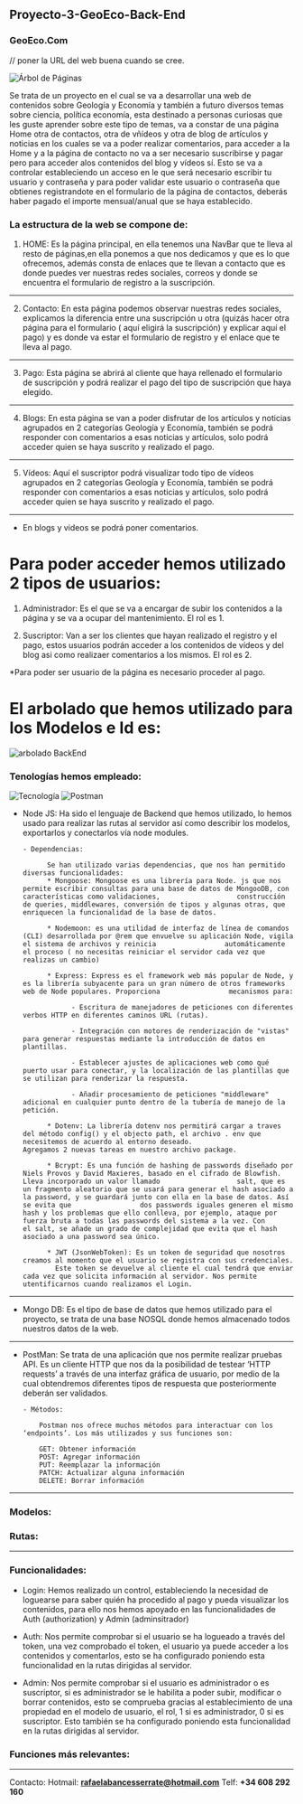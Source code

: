 ## Proyecto-3-GeoEco-Back-End

### GeoEco.Com
<!-- 
Accede a la web: [FútbolRafi.com](https://futbolrafi.netlify.app/home) --> // poner la URL del web buena cuando se cree.

![Árbol de Páginas](https://user-images.githubusercontent.com/96442220/154500211-2725fc5e-44ba-4382-bfbe-e7c063d52f43.png)


Se trata de un proyecto en el cual se va a desarrollar una web de contenidos sobre Geología y Economía y también a futuro diversos temas sobre ciencia, política economía, esta destinado a personas curiosas que les guste aprender sobre este tipo de temas, va a constar de una página Home otra de contactos, otra de vñídeos y otra de blog de artículos y noticias en los cuales se va a poder realizar comentarios, para acceder a la Home y a la página de contacto no va a ser necesario suscribirse y pagar pero para acceder alos contenidos del blog y vídeos sí. Esto se va a controlar estableciendo un acceso en le que será necesario escribir tu usuario y contraseña y para poder validar este usuario o contraseña que obtienes registrandote en el formulario de la página de contactos, deberás haber pagado el importe mensual/anual que se haya establecido.

### La estructura de la web se compone de:

1. HOME: Es la página principal, en ella tenemos una NavBar que te lleva al resto de páginas,en ella ponemos a que nos dedicamos y que es lo que ofrecemos, además consta de enlaces que te llevan a contacto que es donde puedes ver nuestras redes sociales, correos y donde se encuentra el formulario de registro a la suscripción.
***
2. Contacto: En esta página podemos observar nuestras redes sociales, explicamos la diferencia entre una suscripción u otra (quizás hacer otra página para el formulario ( aquí eligirá la suscripción) y explicar aquí el pago) y es donde va estar el formulario de registro y el enlace que te lleva al pago.
***
3. Pago: Esta página se abrirá al cliente que haya rellenado el formulario de suscripción y podrá realizar el pago del tipo de suscripción que haya elegido.
***
4. Blogs: En esta página se van a poder disfrutar de los artículos y noticias agrupados en 2 categorías Geología y Economía, también se podrá responder con comentarios a esas noticias y artículos, solo podrá acceder quien se haya suscrito y realizado el pago.
***
5. Vídeos: Aquí el suscriptor podrá visualizar todo tipo de vídeos agrupados en 2 categorías Geología y Economía,  también se podrá responder con comentarios a esas noticias y artículos, solo podrá acceder quien se haya suscrito y realizado el pago.
***

* En blogs y videos se podrá poner comentarios.

# Para poder acceder hemos utilizado 2 tipos de usuarios:

1. Administrador: Es el que se va a encargar de subir los contenidos a la página y se va a ocupar del mantenimiento. El rol es 1.

3. Suscriptor: Van a ser los clientes que hayan realizado el registro y el pago, estos usuarios podrán acceder a los contenidos de vídeos y del blog asi como realizaer comentarios a los mismos. El rol es 2.

*Para poder ser usuario de la página es necesario proceder al pago.

# El arbolado que hemos utilizado para los Modelos e Id es:
![arbolado BackEnd](https://user-images.githubusercontent.com/96442220/157034705-0dc55117-a1f7-49d2-85c9-ec8b7fa36a91.png)



### Tenologías hemos empleado: 

![Tecnología](https://user-images.githubusercontent.com/96442220/154520352-864a310d-901e-429e-8808-2ef3f37bafa2.jpg)
![Postman](https://user-images.githubusercontent.com/96442220/153619900-b7e046bc-6146-4175-ba61-23f6d37c7fed.png)

- Node JS: Ha sido el lenguaje de Backend que hemos utilizado, lo hemos usado para realizar las rutas al servidor así como describir los modelos, exportarlos y conectarlos vía node modules.

      - Dependencias:
            
            Se han utilizado varias dependencias, que nos han permitido diversas funcionalidades:
            * Mongoose: Mongoose es una librería para Node. js que nos permite escribir consultas para una base de datos de MongooDB, con características como validaciones,                   construcción de queries, middlewares, conversión de tipos y algunas otras, que enriquecen la funcionalidad de la base de datos.
            
            * Nodemoon: es una utilidad de interfaz de línea de comandos (CLI) desarrollada por @rem que envuelve su aplicación Node, vigila el sistema de archivos y reinicia                 automáticamente el proceso ( no necesitas reiniciar el servidor cada vez que realizas un cambio)
            
            * Express: Express es el framework web más popular de Node, y es la librería subyacente para un gran número de otros frameworks web de Node populares. Proporciona                 mecanismos para:

                  - Escritura de manejadores de peticiones con diferentes verbos HTTP en diferentes caminos URL (rutas).
                  
                  - Integración con motores de renderización de "vistas" para generar respuestas mediante la introducción de datos en plantillas.

                  - Establecer ajustes de aplicaciones web como qué puerto usar para conectar, y la localización de las plantillas que se utilizan para renderizar la respuesta.

                  - Añadir procesamiento de peticiones "middleware" adicional en cualquier punto dentro de la tubería de manejo de la petición.
            
            * Dotenv: La librería dotenv nos permitirá cargar a traves del método config() y el objecto path, el archivo . env que necesitemos de acuerdo al entorno deseado.                   Agregamos 2 nuevas tareas en nuestro archivo package.
            
            * Bcrypt: Es una función de hashing de passwords diseñado por Niels Provos y David Maxieres, basado en el cifrado de Blowfish. Lleva incorporado un valor llamado                   salt, que es un fragmento aleatorio que se usará para generar el hash asociado a la password, y se guardará junto con ella en la base de datos. Así se evita que                 dos passwords iguales generen el mismo hash y los problemas que ello conlleva, por ejemplo, ataque por fuerza bruta a todas las passwords del sistema a la vez. Con               el salt, se añade un grado de complejidad que evita que el hash asociado a una password sea único.
            
            * JWT (JsonWebToken): Es un token de seguridad que nosotros creamos al momento que el usuario se registra con sus credenciales.
              Este token se devuelve al cliente el cual tendrá que enviar cada vez que solicita información al servidor. Nos permite utentificarnos cuando realizamos el Login.
            


***
- Mongo DB: Es el tipo de base de datos que hemos utilizado para el proyecto, se trata de una base NOSQL donde hemos almacenado todos nuestros datos de la web.
***
- PostMan: Se trata de una aplicación que nos permite realizar pruebas API. Es un cliente HTTP que nos da la posibilidad de testear ‘HTTP requests’ a través de una interfaz gráfica de usuario, por medio de la cual obtendremos diferentes tipos de respuesta que posteriormente deberán ser validados.

      - Métodos:
      
          Postman nos ofrece muchos métodos para interactuar con los ‘endpoints’. Los más utilizados y sus funciones son:

          GET: Obtener información
          POST: Agregar información
          PUT: Reemplazar la información 
          PATCH: Actualizar alguna información
          DELETE: Borrar información

---

### Modelos:

### Rutas:

***

### Funcionalidades:

* Login: Hemos realizado un control, estableciendo la necesidad de loguearse para saber quién ha procedido al pago y pueda visualizar los contenidos, para ello nos hemos apoyado en las funcionalidades de Auth (authorization) y Admin (adminsitrador)

* Auth: Nos permite comprobar si el usuario se ha logueado a través del token, una vez comprobado el token, el usuario ya puede acceder a los contenidos y comentarlos, esto se ha configurado poniendo esta funcionalidad en la rutas dirigidas al servidor.

* Admin: Nos permite comprobar si el usuario es administrador o es suscriptor, si es administrador se le habilita a poder subir, modificar o borrar contenidos, esto se comprueba gracias al establecimiento de una propiedad en el modelo de usuario, el rol, 1 si es administrador, 0 si es suscriptor. Esto también se ha configurado poniendo esta funcionalidad en la rutas dirigidas al servidor.

### Funciones más relevantes:


***
Contacto: Hotmail: **rafaelabancesserrate@hotmail.com**
Telf: **+34 608 292 160**

